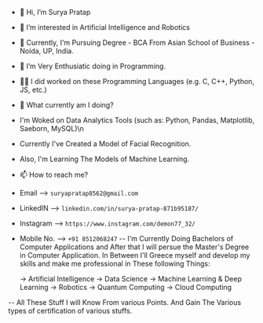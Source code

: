 - 👋 Hi, I’m Surya Pratap
- 👀 I’m interested in Artificial Intelligence and Robotics
- 🏫 Currently, I'm Pursuing Degree - BCA From Asian School of Business - Noida, UP, India.
- 💞️ I’m Very Enthusiatic doing in Programming.
- 🧑‍💻 I did worked on these Programming Languages (e.g. C, C++, Python, JS, etc.)
- 🤔 What currently am I doing?
- I'm Woked on Data Analytics Tools (such as: Python, Pandas, Matplotlib, Saeborn, MySQL)\n
- Currently I've Created a Model of Facial Recognition.
- Also, I'm Learning The Models of Machine Learning.
- 📫 How to reach me?
- Email --> `suryapratap8562@gmail.com`
- LinkedIN --> `linkedin.com/in/surya-pratap-871b95187/`
- Instagram --> `https://www.instagram.com/demon77_32/`
- Mobile No. --> `+91 8512068247`
-- I'm Currently Doing Bachelors of Computer Applications and After that I will persue the Master's Degree in Computer Application.
   In Between I'll Greece myself and develop my skills and make me professional in These following Things:
   
   -> Artificial Intelligence
   -> Data Science
   -> Machine Learning & Deep Learning
   -> Robotics 
   -> Quantum Computing
   -> Cloud Computing

-- All These Stuff I will Know From various Points. And Gain The Various types of certification of various stuffs.

<!---
SP85691/SP85691 is a ✨ special ✨ repository because its `README.md` (this file) appears on your GitHub profile.
You can click the Preview link to take a look at your changes.
--->
